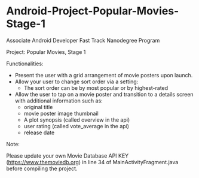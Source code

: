 # Android-Project-Popular-Movies-Stage-1
Associate Android Developer Fast Track Nanodegree Program

Project: Popular Movies, Stage 1

Functionalities:

- Present the user with a grid arrangement of movie posters upon launch.
- Allow your user to change sort order via a setting:
  - The sort order can be by most popular or by highest-rated
- Allow the user to tap on a movie poster and transition to a details screen with additional information such as:
    - original title
    - movie poster image thumbnail  
    - A plot synopsis (called overview in the api)
    - user rating (called vote_average in the api)
    - release date

Note:

Please update your own Movie Database API KEY (https://www.themoviedb.org) in line 34 of MainActivityFragment.java before compiling the project.
